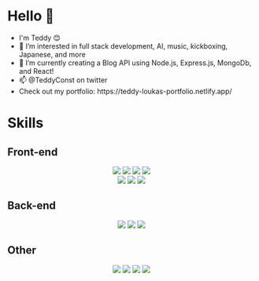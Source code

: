 <body>
  <h1> Hello 👋 </h1>
  <ul>
    <li> I'm Teddy 😊 </li>
    <li> 👀 I’m interested in full stack development, AI, music, kickboxing, Japanese, and more </li>
    <li> 🌱 I’m currently creating a Blog API using Node.js, Express.js, MongoDb, and React!</li>
    <li>📫 @TeddyConst on twitter </li>
    <li>Check out my portfolio: https://teddy-loukas-portfolio.netlify.app/ </li>
  </ul>
  
  <div>
    <h1>Skills</h1>
    <h2> Front-end </h2>
  <p align="center">
    <img src="https://img.shields.io/badge/html5%20-%23E34F26.svg?&style=for-the-badge&logo=html5&logoColor=white"/> 
    <img src="https://img.shields.io/badge/css3%20-%231572B6.svg?&style=for-the-badge&logo=css3&logoColor=white"/>
    <img src="https://img.shields.io/badge/javascript%20-%23323330.svg?&style=for-the-badge&logo=javascript&logoColor=%23F7DF1E"/>
    <img src="https://img.shields.io/badge/React-%2343853D.svg?&style=for-the-badge&logo=react&logoColor=61D9FB&color=202329" />
    <br>
    <img src="https://img.shields.io/badge/React%20Router-%2343853D.svg?&style=for-the-badge&logo=reactrouter&logoColor=red&color=202329" />
    <img src="https://img.shields.io/badge/Framer%20Motion%20-%2343853D.svg?&style=for-the-badge&logo=framer&logoColor=grey&color=lightblue" />
    <img src="https://img.shields.io/badge/Material%20UI-%2343853D.svg?&style=for-the-badge&logo=mui&logoColor=white&color=darkblue" />
    <h2>Back-end</h2>
      <div align="center">
        <img src="https://img.shields.io/badge/node.js%20-%2343853D.svg?&style=for-the-badge&logo=node.js&logoColor=white"/> 
        <img src ="https://img.shields.io/badge/express.js%20-%2343853D.svg?&style=for-the-badge&logo=express&logoColor=white&color=blue" />
        <img src ="https://img.shields.io/badge/MongoDb%20-%2343853D.svg?&style=for-the-badge&logo=mongodb&logoColor=grey&color=lightgreen" />
      </div>
    <h2>Other </h2>
      <div align="center">
        <img src="https://img.shields.io/badge/git%20-%23F05033.svg?&style=for-the-badge&logo=git&logoColor=white"/>
        <img src="https://img.shields.io/badge/Github-%2343853D.svg?&style=for-the-badge&logo=github&logoColor=blue&color=202329" />
        <img src="https://img.shields.io/badge/adobe%20photoshop%20-%2331A8FF.svg?&style=for-the-badge&logo=adobe%20photoshop&logoColor=white"/>
        <img src="https://img.shields.io/badge/Being%20a%20generally%20good%20guy-%2343853D.svg?&style=for-the-badge&color=blue" />
      </div>  
  
    
  </div>
  
 </body>

<!---
ParadiseLost69/ParadiseLost69 is a ✨ special ✨ repository because its `README.md` (this file) appears on your GitHub profile.
You can click the Preview link to take a look at your changes.
--->
